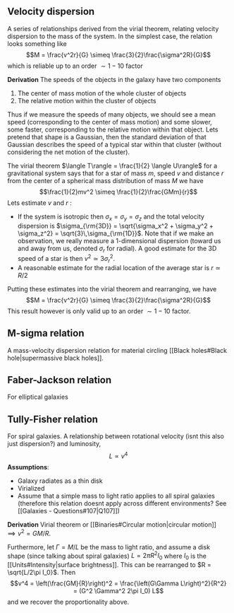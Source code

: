 
## Velocity dispersion
A series of relationships derived from the virial theorem, relating velocity dispersion to the mass of the system. In the simplest case, the relation looks something like $$M = \frac{v^2r}{G} \simeq \frac{3}{2}\frac{\sigma^2R}{G}$$which is reliable up to an order $\sim 1-10$ factor

**Derivation**
The speeds of the objects in the galaxy have two components
1. The center of mass motion of the whole cluster of objects
2. The relative motion within the cluster of objects

Thus if we measure the speeds of many objects, we should see a mean speed (corresponding to the center of mass motion) and some slower, some faster, corresponding to the relative motion within that object. Lets pretend that shape is a Gaussian, then the standard deviation of that Gaussian describes the speed of a typical star within that cluster (without considering the net motion of the cluster). 

The virial theorem $\langle T\rangle = \frac{1}{2} \langle U\rangle$ for a gravitational system says that for a star of mass $m$, speed $v$ and distance $r$ from the center of a spherical mass distribution of mass $M$ we have $$\frac{1}{2}mv^2 \simeq \frac{1}{2}\frac{GMm}{r}$$Lets estimate $v$ and $r$ :
- If the system is isotropic then $\sigma_x = \sigma_y = \sigma_z$ and the total velocity dispersion is $\sigma_{\rm{3D}} = \sqrt{\sigma_x^2 + \sigma_y^2 + \sigma_z^2} = \sqrt{3}\,\sigma_{\rm{1D}}$. Note that if we make an observation, we really measure a 1-dimensional dispersion (toward us and away from us, denoted $\sigma_r$ for radial). A good estimate for the 3D speed of a star is then $v^2 \simeq 3\sigma_r^2$. 
- A reasonable estimate for the radial location of the average star is $r\simeq R/2$ 

Putting these estimates into the virial theorem and rearranging, we have $$M = \frac{v^2r}{G} \simeq \frac{3}{2}\frac{\sigma^2R}{G}$$This result however is only valid up to an order $\sim 1-10$ factor.


## M-sigma relation
A mass-velocity dispersion relation for material circling [[Black holes#Black hole|supermassive black holes]].


## Faber-Jackson relation
For elliptical galaxies


## Tully-Fisher relation
For spiral galaxies. A relationship between rotational velocity (isnt this also just dispersion?) and luminosity, $$L\propto v^4$$**Assumptions**:
- Galaxy radiates as a thin disk
- Virialized
- Assume that a simple mass to light ratio applies to all spiral galaxies (therefore this relation doesnt apply across different environments? See [[Galaxies - Questions#107|Q107]])

**Derivation**
Virial theorem or [[Binaries#Circular motion|circular motion]] $\implies v^2 = GM/R$. 

Furthermore, let $\Gamma = M/L$ be the mass to light ratio, and assume a disk shape (since talking about spiral galaxies) $L = 2\pi R^2 I_0$ where $I_0$ is the [[Units#Intensity|surface brightness]]. This can be rearranged to $R = \sqrt{L/2\pi I_0}$. Then $$v^4 = \left(\frac{GM}{R}\right)^2 = \frac{\left(G\Gamma L\right)^2}{R^2} = (G^2 \Gamma^2 2\pi I_0) L$$and we recover the proportionality above.